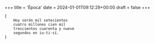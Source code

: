 +++
title = 'Época'
date = 2024-01-01T09:12:29+00:00
draft = false
+++

	{
		Hoy serán mil setecientos
		cuatro millones cien mil
		trescientos cuarenta y nueve
	    segundos en iu-ti-sí.
	}
